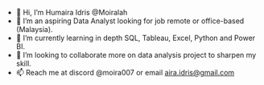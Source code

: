 - 👋 Hi, I’m Humaira Idris @Moiralah
- 👀 I’m an aspiring Data Analyst looking for job remote or office-based (Malaysia).
- 🌱 I’m currently learning in depth SQL, Tableau, Excel, Python and Power BI. 
- 💞️ I’m looking to collaborate more on data analysis project to sharpen my skill.
- 📫 Reach me at discord @moira007 or email aira.idris@gmail.com

<!---
Moiralah/Moiralah is a ✨ special ✨ repository because its `README.md` (this file) appears on your GitHub profile.
You can click the Preview link to take a look at your changes.
--->
